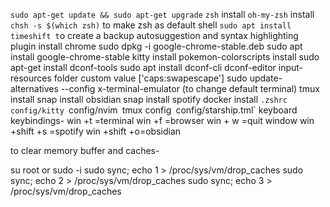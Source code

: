 `sudo apt-get update && sudo apt-get upgrade`
`zsh` install
`oh-my-zsh` install
`chsh -s $(which zsh)` to make zsh as default shell
`sudo apt install timeshift t`o create a backup
autosuggestion and syntax highlighting plugin
install chrome
sudo dpkg -i google-chrome-stable.deb
sudo apt install google-chrome-stable
kitty install
pokemon-colorscripts install
sudo apt-get install dconf-tools
sudo apt install dconf-cli dconf-editor
input-resources folder custom value ['caps:swapescape']
sudo update-alternatives --config x-terminal-emulator (to change default terminal)
tmux install
snap install obsidian
snap install spotify
docker install
`.zshrc`
`config/kitty
`config/nvim`
`tmux config`
`config/starship.tml`
keyboard keybindings- 
 win +t =terminal
 win +f =browser
 win + w =quit window
 win +shift +s =spotify
win +shift +o=obsidian 

to clear memory buffer and caches-

su root or sudo -i
sudo sync; echo 1 > /proc/sys/vm/drop_caches
sudo sync; echo 2 > /proc/sys/vm/drop_caches
sudo sync; echo 3 > /proc/sys/vm/drop_caches